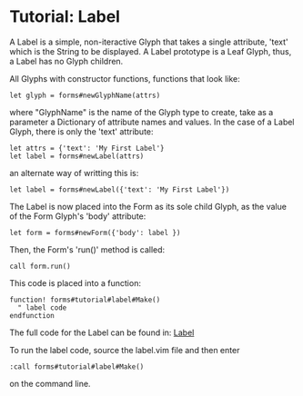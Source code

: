 # Tutorial: Label

A Label is a simple, non-iteractive Glyph that takes a single attribute, 'text'
which is the String to be displayed. A Label prototype is a Leaf Glyph, thus,
a Label has no Glyph children.

All Glyphs with constructor functions, functions that look like:

    let glyph = forms#newGlyphName(attrs)

where "GlyphName" is the name of the Glyph type to create, take as a
parameter a Dictionary of attribute names and values. In the case of
a Label Glyph, there is only the 'text' attribute:

    let attrs = {'text': 'My First Label'}
    let label = forms#newLabel(attrs)

an alternate way of writting this is:

    let label = forms#newLabel({'text': 'My First Label'})

The Label is now placed into the Form as its sole child Glyph, as
the value of the Form Glyph's 'body' attribute:

    let form = forms#newForm({'body': label })

Then, the Form's 'run()' method is called:

    call form.run()

This code is placed into a function:

    function! forms#tutorial#label#Make()
      " label code
    endfunction

The full code for the Label can be found in: [Label](https://github.com/megaannum/forms/blob/master/autoload/forms/tutorial/label.vim)

To run the label code, source the label.vim file and then enter

    :call forms#tutorial#label#Make()

on the command line.

